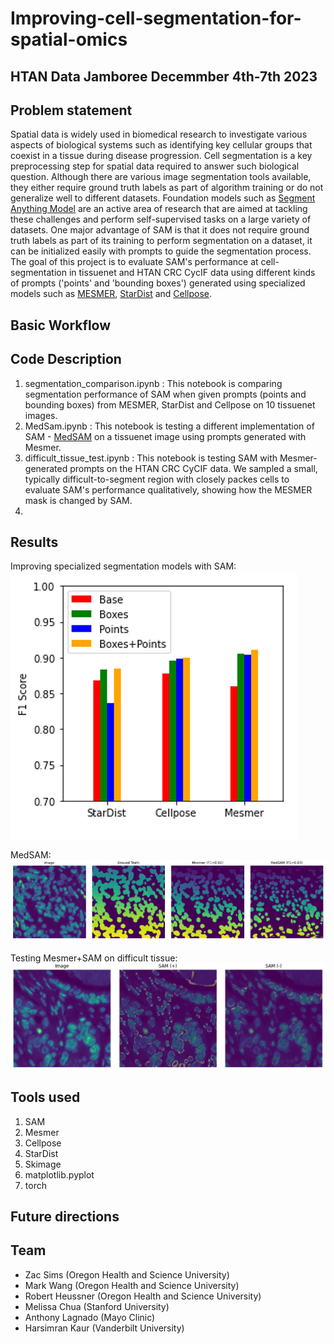 # Improving-cell-segmentation-for-spatial-omics 
## HTAN Data Jamboree Decemmber 4th-7th 2023 
## Problem statement 
Spatial data is widely used in biomedical research to investigate various aspects of biological systems such as identifying key cellular groups that coexist in a tissue during disease progression. Cell segmentation is a key preprocessing step for spatial data required to answer such biological question. Although there are various image segmentation tools available, they either require ground truth labels as part of algorithm training or do not generalize well to different datasets. Foundation models such as [Segment Anything Model](https://segment-anything.com/) are an active area of research that are aimed at tackling these challenges and perform self-supervised tasks on a large variety of datasets. One major advantage of SAM is that it does not require ground truth labels as part of its training to perform segmentation on a dataset, it can be initialized easily with prompts to guide the segmentation process. The goal of this project is to evaluate SAM's performance at cell-segmentation in tissuenet and HTAN CRC CycIF data using different kinds of prompts ('points' and 'bounding boxes') generated using specialized models such as [MESMER](https://www.deepcell.org/predict), [StarDist](https://github.com/stardist/stardist) and [Cellpose](https://www.cellpose.org/).

## Basic Workflow



## Code Description
1. segmentation_comparison.ipynb : This notebook is comparing segmentation performance of SAM when given prompts (points and bounding boxes) from MESMER, StarDist and Cellpose on 10 tissuenet images. 
2. MedSam.ipynb : This notebook is testing a different implementation of SAM - [MedSAM](https://github.com/bowang-lab/MedSAM) on a tissuenet image using prompts generated with Mesmer.
3. difficult_tissue_test.ipynb : This notebook is testing SAM with Mesmer-generated prompts on the HTAN CRC CyCIF data. We sampled a small, typically difficult-to-segment region with closely packes cells to evaluate SAM's performance qualitatively, showing how the MESMER mask is changed by SAM.
4. 
## Results
Improving specialized segmentation models with SAM:
![alt text](Figures/seg_comparison.png)

MedSAM:
![alt text](Figures/MedSAM.png)

Testing Mesmer+SAM on difficult tissue:
![alt text](Figures/tissue_test.png)

## Tools used
1. SAM
2. Mesmer
3. Cellpose
4. StarDist
5. Skimage
6. matplotlib.pyplot
7. torch

## Future directions

## Team 
* Zac Sims (Oregon Health and Science University)
* Mark Wang (Oregon Health and Science University)
* Robert Heussner (Oregon Health and Science University)
* Melissa Chua (Stanford University)
* Anthony Lagnado (Mayo Clinic)
* Harsimran Kaur (Vanderbilt University)
